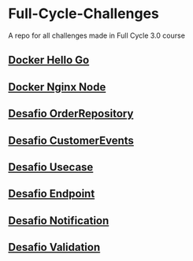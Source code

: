 # Full-Cycle-Challenges

A repo for all challenges made in Full Cycle 3.0 course

## [Docker Hello Go](/Docker/hello-go/README.md)

## [Docker Nginx Node](/Docker/nginx-node/README.md)

## [Desafio OrderRepository](/ddd-taticals/desafio-order-repository/README.md)

## [Desafio CustomerEvents](/ddd-taticals/desafio-customer-events/README.md)

## [Desafio Usecase](/clean-architecture/usecase-products/README.md)

## [Desafio Endpoint](/clean-architecture/endpoint-product/README.md)

## [Desafio Notification](/clean-architecture/notification-pattern/README.md)

## [Desafio Validation](/clean-architecture/validation-products/README.md)
